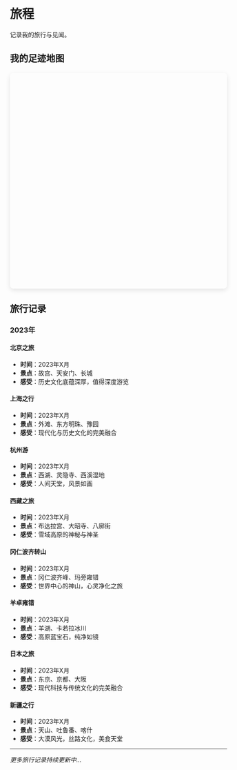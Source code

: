 # 旅程

记录我的旅行与见闻。

## 我的足迹地图

<div id="travel-map" style="height: 500px; width: 100%; border-radius: 8px; margin: 20px 0;"></div>

<script setup>
import { onMounted } from 'vue'

onMounted(() => {
  // 动态加载 Leaflet CSS
  const link = document.createElement('link')
  link.rel = 'stylesheet'
  link.href = 'https://unpkg.com/leaflet@1.9.4/dist/leaflet.css'
  link.integrity = 'sha256-p4NxAoJBhIIN+hmNHrzRCf9tD/miZyoHS5obTRR9BMY='
  link.crossOrigin = ''
  document.head.appendChild(link)

  // 动态加载 Leaflet JS
  const script = document.createElement('script')
  script.src = 'https://unpkg.com/leaflet@1.9.4/dist/leaflet.js'
  script.integrity = 'sha256-20nQCchB9co0qIjJZRGuk2/Z9VM+kNiyxNV1lvTlZBo='
  script.crossOrigin = ''
  
  script.onload = () => {
    // 初始化地图
    const map = L.map('travel-map').setView([35.8617, 104.1954], 4) // 中国中心位置

    // 添加 OpenStreetMap 图层
    L.tileLayer('https://{s}.tile.openstreetmap.org/{z}/{x}/{y}.png', {
      attribution: '© OpenStreetMap contributors'
    }).addTo(map)

    // 去过的地方数据
    const places = [
      {
        name: '北京',
        lat: 39.9042,
        lng: 116.4074,
        description: '首都，历史文化名城',
        date: '2023年',
        icon: '🏛️',
        photos: [
          { url: 'https://images.unsplash.com/photo-1508697014387-db70aad34f4d?w=400&h=300&fit=crop', caption: '天安门广场' },
          { url: 'https://images.unsplash.com/photo-1508804185872-d7badad00f7d?w=400&h=300&fit=crop', caption: '故宫角楼' },
          { url: 'https://images.unsplash.com/photo-1508804185872-d7badad00f7d?w=400&h=300&fit=crop', caption: '长城' },
          { url: 'https://images.unsplash.com/photo-1508804185872-d7badad00f7d?w=400&h=300&fit=crop', caption: '颐和园' }
        ]
      },
      {
        name: '上海',
        lat: 31.2304,
        lng: 121.4737,
        description: '魔都，现代化大都市',
        date: '2023年',
        icon: '🌆',
        photos: [
          { url: 'https://images.unsplash.com/photo-1536599018102-9f803c140fc1?w=400&h=300&fit=crop', caption: '外滩夜景' },
          { url: 'https://images.unsplash.com/photo-1536599018102-9f803c140fc1?w=400&h=300&fit=crop', caption: '东方明珠' },
          { url: 'https://images.unsplash.com/photo-1536599018102-9f803c140fc1?w=400&h=300&fit=crop', caption: '豫园' }
        ]
      },
      {
        name: '杭州',
        lat: 30.2741,
        lng: 120.1551,
        description: '人间天堂，西湖美景',
        date: '2023年',
        icon: '🏞️',
        photos: [
          { url: 'https://images.unsplash.com/photo-1506905925346-21bda4d32df4?w=400&h=300&fit=crop', caption: '西湖断桥' },
          { url: 'https://images.unsplash.com/photo-1506905925346-21bda4d32df4?w=400&h=300&fit=crop', caption: '雷峰塔' },
          { url: 'https://images.unsplash.com/photo-1506905925346-21bda4d32df4?w=400&h=300&fit=crop', caption: '灵隐寺' }
        ]
      },
      {
        name: '拉萨',
        lat: 29.6500,
        lng: 91.1000,
        description: '雪域高原，布达拉宫',
        date: '2023年',
        icon: '🏔️',
        photos: [
          { url: 'https://images.unsplash.com/photo-1506905925346-21bda4d32df4?w=400&h=300&fit=crop', caption: '布达拉宫' },
          { url: 'https://images.unsplash.com/photo-1506905925346-21bda4d32df4?w=400&h=300&fit=crop', caption: '大昭寺' },
          { url: 'https://images.unsplash.com/photo-1506905925346-21bda4d32df4?w=400&h=300&fit=crop', caption: '八廓街' }
        ]
      },
      {
        name: '冈仁波齐',
        lat: 31.0667,
        lng: 81.3125,
        description: '神山，世界中心',
        date: '2023年',
        icon: '⛰️',
        photos: [
          { url: 'https://images.unsplash.com/photo-1506905925346-21bda4d32df4?w=400&h=300&fit=crop', caption: '冈仁波齐峰' },
          { url: 'https://images.unsplash.com/photo-1506905925346-21bda4d32df4?w=400&h=300&fit=crop', caption: '转山路上' },
          { url: 'https://images.unsplash.com/photo-1506905925346-21bda4d32df4?w=400&h=300&fit=crop', caption: '经幡' }
        ]
      },
      {
        name: '玛旁雍错',
        lat: 30.6667,
        lng: 81.3333,
        description: '圣湖，三大圣湖之一',
        date: '2023年',
        icon: '💧',
        photos: [
          { url: 'https://images.unsplash.com/photo-1506905925346-21bda4d32df4?w=400&h=300&fit=crop', caption: '玛旁雍错湖' },
          { url: 'https://images.unsplash.com/photo-1506905925346-21bda4d32df4?w=400&h=300&fit=crop', caption: '湖边经幡' }
        ]
      },
      {
        name: '羊湖',
        lat: 29.0000,
        lng: 90.5000,
        description: '羊卓雍错，高原蓝宝石',
        date: '2023年',
        icon: '🌊',
        photos: [
          { url: 'https://images.unsplash.com/photo-1506905925346-21bda4d32df4?w=400&h=300&fit=crop', caption: '羊卓雍错' },
          { url: 'https://images.unsplash.com/photo-1506905925346-21bda4d32df4?w=400&h=300&fit=crop', caption: '湖边雪山' }
        ]
      },
      {
        name: '日本',
        lat: 36.2048,
        lng: 138.2529,
        description: '樱花之国，现代与传统',
        date: '2023年',
        icon: '🌸',
        photos: [
          { url: 'https://images.unsplash.com/photo-1506905925346-21bda4d32df4?w=400&h=300&fit=crop', caption: '东京塔' },
          { url: 'https://images.unsplash.com/photo-1506905925346-21bda4d32df4?w=400&h=300&fit=crop', caption: '京都樱花' },
          { url: 'https://images.unsplash.com/photo-1506905925346-21bda4d32df4?w=400&h=300&fit=crop', caption: '大阪城' }
        ]
      },
      {
        name: '新疆',
        lat: 43.8256,
        lng: 87.6168,
        description: '大美新疆，丝路明珠',
        date: '2023年',
        icon: '🏜️',
        photos: [
          { url: 'https://images.unsplash.com/photo-1506905925346-21bda4d32df4?w=400&h=300&fit=crop', caption: '天山天池' },
          { url: 'https://images.unsplash.com/photo-1506905925346-21bda4d32df4?w=400&h=300&fit=crop', caption: '吐鲁番葡萄' },
          { url: 'https://images.unsplash.com/photo-1506905925346-21bda4d32df4?w=1080&h=1080&fit=crop', caption: '喀什古城' }
        ]
      }
    ]

    // 添加标记点
    places.forEach(place => {
      const marker = L.marker([place.lat, place.lng])
        .addTo(map)
        .bindPopup(`
          <div style="text-align: center; min-width: 200px;">
            <div style="font-size: 24px; margin-bottom: 8px;">${place.icon}</div>
            <h3 style="margin: 0 0 8px 0; color: #333;">${place.name}</h3>
            <p style="margin: 0 0 4px 0; color: #666;">${place.description}</p>
            <p style="margin: 0 0 12px 0; color: #999; font-size: 12px;">${place.date}</p>
            ${place.photos && place.photos.length > 0 ? `
              <div style="margin-top: 12px;">
                <img src="${place.photos[0].url}" 
                     alt="${place.photos[0].caption}" 
                     style="width: 200px; height: 150px; object-fit: cover; border-radius: 8px; cursor: pointer; border: 2px solid #ddd; margin-bottom: 8px;"
                     onclick="showPhotoGallery('${place.name}', ${JSON.stringify(place.photos).replace(/"/g, '&quot;')})"
                     title="点击查看所有照片">
                <div style="font-size: 12px; color: #666;">
                  📸 ${place.photos.length} 张照片 · 点击查看
                </div>
              </div>
            ` : ''}
          </div>
        `)
    })

    // 添加图例
    const legend = L.control({ position: 'bottomright' })
    legend.onAdd = function() {
      const div = L.DomUtil.create('div', 'info legend')
      div.style.backgroundColor = 'white'
      div.style.padding = '10px'
      div.style.borderRadius = '5px'
      div.style.boxShadow = '0 0 15px rgba(0,0,0,0.2)'
      div.innerHTML = `
        <h4 style="margin: 0 0 10px 0;">我的足迹</h4>
        <p style="margin: 0; color: #666;">点击标记查看详情和照片</p>
      `
      return div
    }
    legend.addTo(map)

    // 全局函数：显示照片画廊
    window.showPhotoGallery = function(placeName, photos) {
      let currentIndex = 0
      
      // 创建模态框
      const modal = document.createElement('div')
      modal.style.cssText = `
        position: fixed;
        top: 0;
        left: 0;
        width: 100%;
        height: 100%;
        background: rgba(0,0,0,0.9);
        display: flex;
        align-items: center;
        justify-content: center;
        z-index: 10000;
      `
      
      function updateGallery() {
        const photo = photos[currentIndex]
        modal.innerHTML = `
          <div style="text-align: center; width: 90%; height: 80vh; position: relative; display: flex; flex-direction: column;">
            <div style="position: absolute; top: 20px; left: 20px; color: white; font-size: 18px; z-index: 10001;">
              ${placeName} · ${currentIndex + 1}/${photos.length}
            </div>
            <div style="position: absolute; top: 20px; right: 20px; color: white; font-size: 24px; cursor: pointer; z-index: 10001;" onclick="this.parentElement.parentElement.remove()">
              ✕
            </div>
            
            <div style="flex: 1; display: flex; align-items: center; justify-content: center; margin: 20px 0;">
              <img src="${photo.url}" 
                   alt="${photo.caption}" 
                   style="max-width: 100%; max-height: 100%; object-fit: contain; border-radius: 8px;">
            </div>
            
            <div style="color: white; font-size: 16px; margin: 10px 0;">${photo.caption}</div>
            
            ${photos.length > 1 ? `
              <div style="margin: 20px 0;">
                <button onclick="changePhoto(-1)" style="background: rgba(255,255,255,0.2); border: none; color: white; padding: 10px 15px; border-radius: 5px; cursor: pointer; margin-right: 10px;">← 上一张</button>
                <button onclick="changePhoto(1)" style="background: rgba(255,255,255,0.2); border: none; color: white; padding: 10px 15px; border-radius: 5px; cursor: pointer;">下一张 →</button>
              </div>
              <div style="margin: 15px 0; display: flex; justify-content: center; gap: 8px;">
                ${photos.map((_, index) => `
                  <div onclick="goToPhoto(${index})" 
                       style="width: 12px; height: 12px; border-radius: 50%; background: ${index === currentIndex ? "white" : "rgba(255,255,255,0.3)"}; cursor: pointer;"></div>
                `).join("")}
              </div>
            ` : ""}
          </div>
        `
      }
            </div>
            <div style="position: absolute; top: 20px; right: 20px; color: white; font-size: 24px; cursor: pointer; z-index: 10001;" onclick="this.parentElement.parentElement.remove()">
              ✕
            </div>
            
            <div style="flex: 1; display: flex; align-items: center; justify-content: center; margin: 20px 0;">
              <img src="${photo.url}" 
                   alt="${photo.caption}" 
                   style="max-width: 100%; max-height: 100%; object-fit: contain; border-radius: 8px;">
            </div>
            
            <div style="color: white; font-size: 16px; margin: 10px 0;">${photo.caption}</div>
            
            ${photos.length > 1 ? `
              <div style="margin: 20px 0;">
                <button onclick="changePhoto(-1)" style="background: rgba(255,255,255,0.2); border: none; color: white; padding: 10px 15px; border-radius: 5px; cursor: pointer; margin-right: 10px;">← 上一张</button>
                <button onclick="changePhoto(1)" style="background: rgba(255,255,255,0.2); border: none; color: white; padding: 10px 15px; border-radius: 5px; cursor: pointer;">下一张 →</button>
              </div>
              <div style="margin: 15px 0; display: flex; justify-content: center; gap: 8px;">
                ${photos.map((_, index) => `
                  <div onclick="goToPhoto(${index})" 
                       style="width: 12px; height: 12px; border-radius: 50%; background: ${index === currentIndex ? 'white' : 'rgba(255,255,255,0.3)'}; cursor: pointer;"></div>
                `).join('')}
              </div>
            ` : ''}
          </div>
        `
      }
      
      // 切换照片函数
      window.changePhoto = function(direction) {
        currentIndex = (currentIndex + direction + photos.length) % photos.length
        updateGallery()
      }
      
      // 跳转到指定照片
      window.goToPhoto = function(index) {
        currentIndex = index
        updateGallery()
      }
      
      updateGallery()
      document.body.appendChild(modal)
      
      // 键盘控制
      const handleKeydown = (e) => {
        if (e.key === 'Escape') {
          document.body.removeChild(modal)
          document.removeEventListener('keydown', handleKeydown)
        } else if (e.key === 'ArrowLeft') {
          changePhoto(-1)
        } else if (e.key === 'ArrowRight') {
          changePhoto(1)
        }
      }
      document.addEventListener('keydown', handleKeydown)
    }
  }
  
  document.head.appendChild(script)
})
</script>

<style scoped>
#travel-map {
  box-shadow: 0 4px 12px rgba(0,0,0,0.1);
}

/* 自定义弹窗样式 */
:deep(.leaflet-popup-content-wrapper) {
  border-radius: 8px;
  box-shadow: 0 4px 12px rgba(0,0,0,0.15);
}

:deep(.leaflet-popup-content) {
  margin: 0;
  padding: 0;
}
</style>

## 旅行记录

### 2023年

#### 北京之旅
- **时间**：2023年X月
- **景点**：故宫、天安门、长城
- **感受**：历史文化底蕴深厚，值得深度游览

#### 上海之行
- **时间**：2023年X月
- **景点**：外滩、东方明珠、豫园
- **感受**：现代化与历史文化的完美融合

#### 杭州游
- **时间**：2023年X月
- **景点**：西湖、灵隐寺、西溪湿地
- **感受**：人间天堂，风景如画

#### 西藏之旅
- **时间**：2023年X月
- **景点**：布达拉宫、大昭寺、八廓街
- **感受**：雪域高原的神秘与神圣

#### 冈仁波齐转山
- **时间**：2023年X月
- **景点**：冈仁波齐峰、玛旁雍错
- **感受**：世界中心的神山，心灵净化之旅

#### 羊卓雍错
- **时间**：2023年X月
- **景点**：羊湖、卡若拉冰川
- **感受**：高原蓝宝石，纯净如镜

#### 日本之旅
- **时间**：2023年X月
- **景点**：东京、京都、大阪
- **感受**：现代科技与传统文化的完美融合

#### 新疆之行
- **时间**：2023年X月
- **景点**：天山、吐鲁番、喀什
- **感受**：大漠风光，丝路文化，美食天堂

---

*更多旅行记录持续更新中...* 